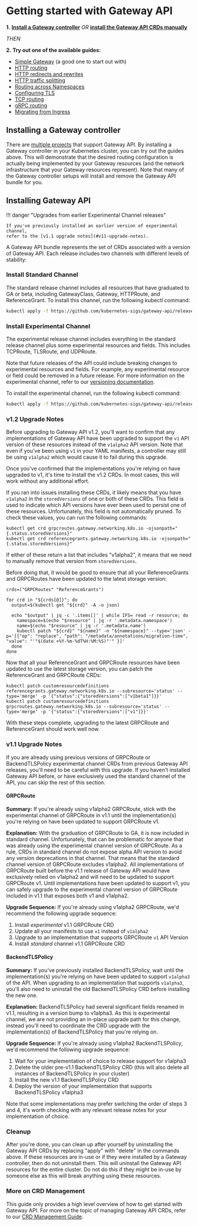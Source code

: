 # Getting started with Gateway API

**1.**  **[Install a Gateway controller](#installing-a-gateway-controller)**
 _OR_  **[install the Gateway API CRDs manually](#installing-gateway-api)**

_THEN_

**2.**   **Try out one of the available guides:**

- [Simple Gateway](simple-gateway.md) (a good one to start out with)
- [HTTP routing](http-routing.md)
- [HTTP redirects and rewrites](http-redirect-rewrite.md)
- [HTTP traffic splitting](traffic-splitting.md)
- [Routing across Namespaces](multiple-ns.md)
- [Configuring TLS](tls.md)
- [TCP routing](tcp.md)
- [gRPC routing](grpc-routing.md)
- [Migrating from Ingress](migrating-from-ingress.md)

## Installing a Gateway controller

There are [multiple projects](../implementations.md) that support Gateway API. By
installing a Gateway controller in your Kubernetes cluster, you can try out the
guides above. This will demonstrate that the desired routing configuration is
actually being implemented by your Gateway resources (and the network
infrastructure that your Gateway resources represent). Note that many of the
Gateway controller setups will install and remove the Gateway API bundle for
you.

## Installing Gateway API

!!! danger "Upgrades from earlier Experimental Channel releases"

    If you've previously installed an earlier version of experimental channel,
    refer to the [v1.1 upgrade notes](#v11-upgrade-notes).

A Gateway API bundle represents the set of CRDs associated with a version of
Gateway API. Each release includes two channels with different levels of
stability:

### Install Standard Channel

The standard release channel includes all resources that have graduated to GA or
beta, including GatewayClass, Gateway, HTTPRoute, and ReferenceGrant. To install
this channel, run the following kubectl command:

```bash
kubectl apply -f https://github.com/kubernetes-sigs/gateway-api/releases/download/v1.3.0/standard-install.yaml
```

### Install Experimental Channel

The experimental release channel includes everything in the standard release
channel plus some experimental resources and fields. This includes
TCPRoute, TLSRoute, and UDPRoute.

Note that future releases of the API could include breaking changes to
experimental resources and fields. For example, any experimental resource or
field could be removed in a future release. For more information on the
experimental channel, refer to our [versioning
documentation](../concepts/versioning.md).

To install the experimental channel, run the following kubectl command:

```bash
kubectl apply -f https://github.com/kubernetes-sigs/gateway-api/releases/download/v1.3.0/experimental-install.yaml
```

### v1.2 Upgrade Notes
Before upgrading to Gateway API v1.2, you'll want to confirm that any
implementations of Gateway API have been upgraded to support the `v1` API
version of these resources instead of the `v1alpha2` API version. Note that
even if you've been using `v1` in your YAML manifests, a controller may still be
using `v1alpha2` which would cause it to fail during this upgrade.

Once you've confirmed that the implementations you're relying on have upgraded
to v1, it's time to install the v1.2 CRDs. In most cases, this will work without
any additional effort.

If you ran into issues installing these CRDs, it likely means that you have
`v1alpha2` in the `storedVersions` of one or both of these CRDs. This field is
used to indicate which API versions have ever been used to persist one of these
resources. Unfortunately, this field is not automatically pruned. To check these
values, you can run the following commands:

```
kubectl get crd grpcroutes.gateway.networking.k8s.io -ojsonpath="{.status.storedVersions}"
kubectl get crd referencegrants.gateway.networking.k8s.io -ojsonpath="{.status.storedVersions}"
```

If either of these return a list that includes "v1alpha2", it means that we need
to manually remove that version from `storedVersions`.

Before doing that, it would be good to ensure that all your ReferenceGrants and
GRPCRoutes have been updated to the latest storage version:

```
crds=("GRPCRoutes" "ReferenceGrants")

for crd in "${crds[@]}"; do
  output=$(kubectl get "${crd}" -A -o json)

  echo "$output" | jq -c '.items[]' | while IFS= read -r resource; do
    namespace=$(echo "$resource" | jq -r '.metadata.namespace')
    name=$(echo "$resource" | jq -r '.metadata.name')
    kubectl patch "${crd}" "${name}" -n "${namespace}" --type='json' -p='[{"op": "replace", "path": "/metadata/annotations/migration-time", "value": "'"$(date +%Y-%m-%dT%H:%M:%S)"'" }]'
  done
done
```

Now that all your ReferenceGrant and GRPCRoute resources have been updated to
use the latest storage version, you can patch the ReferenceGrant and GRPCRoute
CRDs:

```
kubectl patch customresourcedefinitions referencegrants.gateway.networking.k8s.io --subresource='status' --type='merge' -p '{"status":{"storedVersions":["v1beta1"]}}'
kubectl patch customresourcedefinitions grpcroutes.gateway.networking.k8s.io --subresource='status' --type='merge' -p '{"status":{"storedVersions":["v1"]}}'
```

With these steps complete, upgrading to the latest GRPCRoute and ReferenceGrant
should work well now.

### v1.1 Upgrade Notes
If you are already using previous versions of GRPCRoute or BackendTLSPolicy
experimental channel CRDs from previous Gateway API releases, you'll need to be
careful with this upgrade. If you haven't installed Gateway API before, or have
exclusively used the standard channel of the API, you can skip the rest of this
section.

#### GRPCRoute
**Summary:** If you're already using v1alpha2 GRPCRoute, stick with the
experimental channel of GRPCRoute in v1.1 until the implementation(s) you're
relying on have been updated to support GRPCRoute v1.

**Explanation:** With the graduation of GRPCRoute to GA, it is now included in
standard channel. Unfortunately, that can be problematic for anyone that was
already using the experimental channel version of GRPCRoute. As a rule, CRDs in
standard channel do not expose alpha API version to avoid any version
deprecations in that channel. That means that the standard channel version of
GRPCRoute excludes v1alpha2. All implementations of GRPCRoute built before the
v1.1 release of Gateway API would have exclusively relied on v1alpha2 and will
need to be updated to support GRPCRoute v1. Until implementations have been
updated to support v1, you can safely upgrade to the experimental channel
version of GRPCRoute included in v1.1 that exposes both v1 and v1alpha2.

**Upgrade Sequence:** If you're already using v1alpha2 GRPCRoute, we'd recommend
the following upgrade sequence:

1. Install *experimental* v1.1 GRPCRoute CRD
2. Update all your manifests to use `v1` instead of `v1alpha2`
3. Upgrade to an implementation that supports GRPCRoute `v1` API Version
4. Install *standard* channel v1.1 GRPCRoute CRD

#### BackendTLSPolicy
**Summary:** If you've previously installed BackendTLSPolicy, wait until the
implementation(s) you're relying on have been updated to support `v1alpha3` of
the API. When upgrading to an implementation that supports `v1alpha3`, you'll
also need to uninstall the old BackendTLSPolicy CRD before installing the new
one.

**Explanation:** BackendTLSPolicy had several significant fields renamed in
v1.1, resulting in a version bump to v1alpha3. As this is experimental channel,
we are not providing an in-place upgrade path for this change, instead you'll
need to coordinate the CRD upgrade with the implementation(s) of
BackendTLSPolicy that you're relying on.

**Upgrade Sequence:** If you're already using v1alpha2 BackendTLSPolicy, we'd
recommend the following upgrade sequence:

1. Wait for your implementation of choice to release support for v1alpha3
2. Delete the older pre-v1.1 BackendTLSPolicy CRD (this will also delete all
   instances of BackendTLSPolicy in your cluster)
3. Install the new v1.1 BackendTLSPolicy CRD
4. Deploy the version of your implementation that supports BackendTLSPolicy v1alpha3

Note that some implementations may prefer switching the order of steps 3 and 4,
it's worth checking with any relevant release notes for your implementation of
choice.


### Cleanup

After you're done, you can clean up after yourself by uninstalling the Gateway
API CRDs by replacing "apply" with "delete" in the commands above. If these
resources are in-use or if they were installed by a Gateway controller, then do
not uninstall them. This will uninstall the Gateway API resources for the entire
cluster. Do not do this if they might be in-use by someone else as this will
break anything using these resources.

### More on CRD Management
This guide only provides a high level overview of how to get started with
Gateway API. For more on the topic of managing Gateway API CRDs, refer to our
[CRD Management Guide](crd-management.md).

